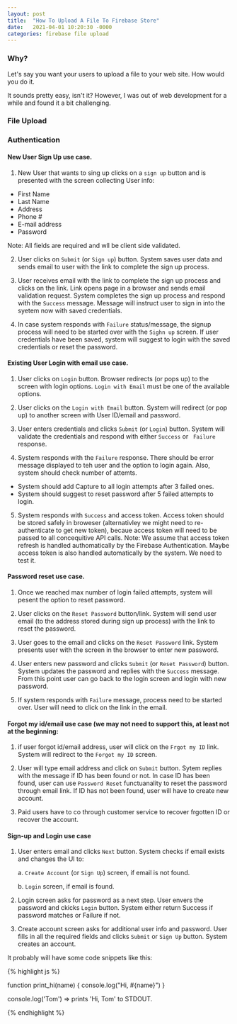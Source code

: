 ```yaml
---
layout: post
title:  "How To Upload A File To Firebase Store"
date:   2021-04-01 10:20:30 -0000
categories: firebase file upload
---
```


### Why?

Let's say you want your users to upload a file to your web site. How would you do it. 

It sounds pretty easy, isn't it? However, I was out of web development for a while and found it a bit challenging.


### File Upload



### Authentication


#### New User Sign Up use case.

1. New User that wants to sing up clicks on a `sign up` button and is presented with the screen collecting User info:

- First Name
- Last Name
- Address
- Phone #
- E-mail address
- Password

Note: All fields are required and wll be client side validated.

2. User clicks on `Submit` (or `Sign up`) button. System saves user data and sends email to user with the link to complete the sign up process.

3. User receives email with the link to complete the sign up process and clicks on the link. Link opens page in a browser and sends email validation request. System completes the sign up process and respond with the `Success` message. Message will instruct user to sign in into the syetem now with saved credentials.

4. In case system responds with `Failure` status/message, the signup process will need to be started over with the `Sighn up` screen. If user credentials have been saved, system will suggest to login with the saved credentials or reset the password.


#### Existing User Login with email use case.

1. User clicks on `Login` button. Browser redirects (or pops up) to the screen with login options. `Login with Email` must be one of the available options.

2. User clicks on the `Login with Email` button. System will redirect (or pop up) to another screen with User ID/email and password.

3. User enters credentials and clicks `Submit` (or `Login`) button. System will validate the credentials and respond with either `Success` or ` Failure` response.

4. System responds with the `Failure` response. There should be error message displayed to teh user and the option to login again. Also, system should check number of attemts.
- System should add Capture to all login attempts after 3 failed ones.
- System should suggest to reset password after 5 failed attempts to login.

5. System responds with `Success` and access token. Access token should be stored safely in broweser (alternativley we might need to re-authenticate to get new token), becaue access token will need to be passed to all concequitive API calls.
Note: We assume that access token refresh is handled authomatically by the Firebase Authentication. Maybe access token is also handled automatically by the system. We need to test it.


#### Password reset use case.

1. Once we reached max number of login failed attempts, system will pesent the option to reset password.

2. User clicks on the `Reset Password` button/link. System will send user email (to the address stored during sign up process) with the link to reset the password. 

3. User goes to the email and clicks on the `Reset Password` link. System presents user with the screen in the browser to enter new password.

4. User enters new password and clicks `Submit` (or `Reset Password`) button. System updates the password and replies with the `Success` message. From this point user can go back to the login screen and login with new password.

5. If system responds with `Failure` message, process need to be started over. User will need to click on the link in the email.


#### Forgot my id/email use case (we may not need to support this, at least not at the beginning:

1. if user forgot id/email address, user will click on the `Frgot my ID` link. System will redirect to the `Forgot my ID` screen.

2. User will type email address and click on `Submit` button. Sytem replies with the message if ID has been found or not. In case ID has been found, user can use `Password Reset` functuanality to reset the password through email link. If ID has not been found, user will have to create new account.

3. Paid users have to co through customer service to recover frgotten ID or recover the account. 


#### Sign-up and Login use case

1. User enters email and clicks `Next` button. System checks if email exists and changes the UI to:

	a. `Create Account` (or `Sign Up`) screen, if email is not found.

	b. `Login` screen, if email is found.

2. Login screen asks for password as a next step. User envers the password and ckicks `Login` button. System either return Success if password matches or Failure if not.

3. Create account screen asks for additional user info and password. User fills in all the required fields and clicks `Submit` or `Sign Up` button. System creates an account.


It probably will have some code snippets like this:

{% highlight js %}

function print_hi(name) {
  console.log("Hi, #{name}")
}

console.log('Tom')
=> prints 'Hi, Tom' to STDOUT.

{% endhighlight %}
